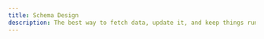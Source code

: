 ```yaml
---
title: Schema Design
description: The best way to fetch data, update it, and keep things running for a long time
---
```


